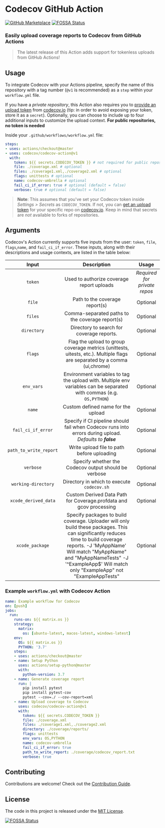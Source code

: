 # Codecov GitHub Action

[![GitHub Marketplace](https://img.shields.io/badge/Marketplace-v1-undefined.svg?logo=github&logoColor=white&style=flat)](https://github.com/marketplace/actions/codecov)
[![FOSSA Status](https://app.fossa.com/api/projects/git%2Bgithub.com%2Fcodecov%2Fcodecov-action.svg?type=shield)](https://app.fossa.com/projects/git%2Bgithub.com%2Fcodecov%2Fcodecov-action?ref=badge_shield)
### Easily upload coverage reports to Codecov from GitHub Actions

>The latest release of this Action adds support for tokenless uploads from GitHub Actions!

## Usage

To integrate Codecov with your Actions pipeline, specify the name of this repository with a tag number (`@v1` is recommended) as a `step` within your `workflow.yml` file.

If you have a *private repository*, this Action also requires you to [provide an upload token](https://docs.codecov.io/docs/frequently-asked-questions#section-where-is-the-repository-upload-token-found-) from [codecov.io](https://www.codecov.io) (tip: in order to avoid exposing your token, store it as a `secret`). Optionally, you can choose to include up to four additional inputs to customize the upload context. **For public repositories, no token is needed**

Inside your `.github/workflows/workflow.yml` file:

```yaml
steps:
- uses: actions/checkout@master
- uses: codecov/codecov-action@v1
  with:
    token: ${{ secrets.CODECOV_TOKEN }} # not required for public repos
    file: ./coverage.xml # optional
    files: ./coverage1.xml,./coverage2.xml # optional
    flags: unittests # optional
    name: codecov-umbrella # optional
    fail_ci_if_error: true # optional (default = false)
    verbose: true # optional (default = false)
```
>**Note**: This assumes that you've set your Codecov token inside *Settings > Secrets* as `CODECOV_TOKEN`. If not, you can [get an upload token](https://docs.codecov.io/docs/frequently-asked-questions#section-where-is-the-repository-upload-token-found-) for your specific repo on [codecov.io](https://www.codecov.io). Keep in mind that secrets are *not* available to forks of repositories.

## Arguments

Codecov's Action currently supports five inputs from the user: `token`, `file`, `flags`,`name`, and `fail_ci_if_error`. These inputs, along with their descriptions and usage contexts, are listed in the table below:

| Input  | Description | Usage |
| :---:     |     :---:   |    :---:   |
| `token`  | Used to authorize coverage report uploads  | *Required for private repos* |
| `file`  | Path to the coverage report(s) | Optional
| `files`  | Comma-separated paths to the coverage report(s) | Optional
| `directory` | Directory to search for coverage reports. | Optional
| `flags`  | Flag the upload to group coverage metrics (unittests, uitests, etc.). Multiple flags are separated by a comma (ui,chrome) | Optional
| `env_vars`  | Environment variables to tag the upload with. Multiple env variables can be separated with commas (e.g. `OS,PYTHON`) | Optional
| `name`  | Custom defined name for the upload | Optional
| `fail_ci_if_error`  | Specify if CI pipeline should fail when Codecov runs into errors during upload. *Defaults to **false*** | Optional
| `path_to_write_report` | Write upload file to path before uploading | Optional
| `verbose` | Specify whether the Codecov output should be verbose | Optional
| `working-directory` | Directory in which to execute `codecov.sh` | Optional
| `xcode_derived_data` | Custom Derived Data Path for Coverage.profdata and gcov processing | Optional
| `xcode_package` | Specify packages to build coverage. Uploader will only build these packages. This can significantly reduces time to build coverage reports. -J 'MyAppName' Will match "MyAppName" and "MyAppNameTests" -J '^ExampleApp$' Will match only "ExampleApp" not "ExampleAppTests" | Optional

### Example `workflow.yml` with Codecov Action

```yaml
name: Example workflow for Codecov
on: [push]
jobs:
  run:
    runs-on: ${{ matrix.os }}
    strategy:
      matrix:
        os: [ubuntu-latest, macos-latest, windows-latest]
    env:
      OS: ${{ matrix.os }}
      PYTHON: '3.7'
    steps:
    - uses: actions/checkout@master
    - name: Setup Python
      uses: actions/setup-python@master
      with:
        python-version: 3.7
    - name: Generate coverage report
      run: |
        pip install pytest
        pip install pytest-cov
        pytest --cov=./ --cov-report=xml
    - name: Upload coverage to Codecov
      uses: codecov/codecov-action@v1
      with:
        token: ${{ secrets.CODECOV_TOKEN }}
        file: ./coverage.xml
        files: ./coverage1.xml,./coverage2.xml
        directory: ./coverage/reports/
        flags: unittests
        env_vars: OS,PYTHON
        name: codecov-umbrella
        fail_ci_if_error: true
        path_to_write_report: ./coverage/codecov_report.txt
        verbose: true
```
## Contributing

Contributions are welcome! Check out the [Contribution Guide](CONTRIBUTING.md).

## License

The code in this project is released under the [MIT License](LICENSE).


[![FOSSA Status](https://app.fossa.com/api/projects/git%2Bgithub.com%2Fcodecov%2Fcodecov-action.svg?type=large)](https://app.fossa.com/projects/git%2Bgithub.com%2Fcodecov%2Fcodecov-action?ref=badge_large)
